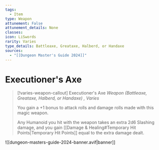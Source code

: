 ```yaml
---
tags:
  - Item
type: Weapon
attunement: False
attunement_details: None
classes:
icon: LiSwords
rarity: Varies
type_details: Battleaxe, Greataxe, Halberd, or Handaxe
sources: 
  - "[[Dungeon Master's Guide 2024]]"
---
```

# Executioner's Axe
>[!varies-weapon-callout] Executioner's Axe
>_Weapon (Battleaxe, Greataxe, Halberd, or Handaxe) , Varies_
>
>You gain a +1 bonus to attack rolls and damage rolls made with this magic weapon.
>
>Any Humanoid you hit with the weapon takes an extra 2d6 Slashing damage, and you gain [[Damage & Healing#Temporary Hit Points\|Temporary Hit Points]] equal to the extra damage dealt.
>


![[dungeon-masters-guide-2024-banner.avif|banner]]